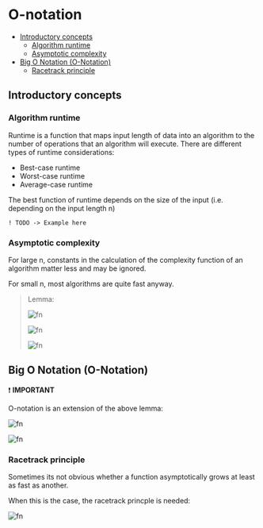 # O-notation <!-- omit in toc -->

- [Introductory concepts](#introductory-concepts)
  - [Algorithm runtime](#algorithm-runtime)
  - [Asymptotic complexity](#asymptotic-complexity)
- [Big O Notation (O-Notation)](#big-o-notation-o-notation)
  - [Racetrack principle](#racetrack-principle)

## Introductory concepts

### Algorithm runtime

Runtime is a function that maps input length of data into an algorithm to the number of operations that an algorithm will execute. There are different types of runtime considerations:

- Best-case runtime
- Worst-case runtime
- Average-case runtime

The best function of runtime depends on the size of the input (i.e. depending on the input length n)

    ! TODO -> Example here

### Asymptotic complexity

For large n, constants in the calculation of the complexity function of an algorithm matter less and may be ignored.

For small n, most algorithms are quite fast anyway.

> Lemma:
>
> ![fn](<https://latex.codecogs.com/svg.latex?\inline \text{Consider the increasing functions \ensuremath{f,g: \mathbb{N}\rightarrow\mathbb{N}} }>)
>
> ![fn](<https://latex.codecogs.com/svg.latex?\inline \text{\ensuremath{f(n)} asymptotically grows at least as fast as \ensuremath{g(n)}, if and only if:}>)
>
> ![fn](<https://latex.codecogs.com/svg.latex?\inline \text{\ensuremath{\exists n_0: f(n)\geq g(n)} and \ensuremath{n \geq n_0}}>)

## Big O Notation (O-Notation)

:exclamation: **IMPORTANT**

O-notation is an extension of the above lemma:

![fn](<https://latex.codecogs.com/svg.latex?\inline \text{If it holds that  \ensuremath{\exists C,n_0: f(n)\leq Cg(n)} and \ensuremath{n \geq n_0} then}>)

![fn](<https://latex.codecogs.com/svg.latex?\inline \text{\ensuremath{f(n)\in O(g(n))}}>)

### Racetrack principle

Sometimes its not obvious whether a function asymptotically grows at least as fast as another.

When this is the case, the racetrack princple is needed:

![fn](<https://latex.codecogs.com/svg.latex?\inline \text{If \ensuremath{f(k)\geq g(k)} and \ensuremath{f'(n)\geq g'(n)} for every \ensuremath{n\geq k} then \ensuremath{f(n) \geq g(n)}}>)


